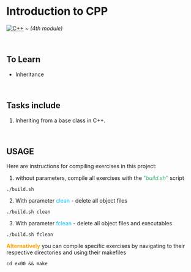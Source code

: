 # Introduction to CPP

[![C++](https://skillicons.dev/icons?i=cpp)](https://skillicons.dev) ~ *(4th module)*   



<br/>

## To Learn

- Inheritance

<br/>

## Tasks include

1. Inheriting from a base class in C++.

<br/>

## USAGE

Here are instructions for compiling exercises in this project:

1. without parameters, compile all exercises with the <span style="color:MediumSeaGreen">"*build.sh*"</span> script
```console
./build.sh
```
2. With parameter <span style="color:DeepSkyblue">clean</span> - delete all object files
```console
./build.sh clean
```
3. With parameter <span style="color:DeepSkyblue">fclean</span> - delete all object files and executables
```console
./build.sh fclean
```

<span style="color:orange">__Alternatively__ </span>you can compile specific exercises by navigating to their respective directories and using their makefiles
```console
cd ex00 && make
